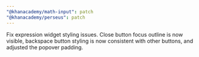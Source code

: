 ```yaml
---
"@khanacademy/math-input": patch
"@khanacademy/perseus": patch
---
```


Fix expression widget styling issues. Close button focus outline is now visible, backspace button styling is now consistent with other buttons, and adjusted the popover padding.
